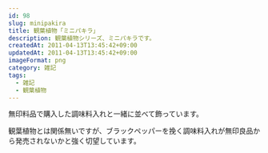 ```yaml
---
id: 98
slug: minipakira
title: 観葉植物「ミニパキラ」
description: 観葉植物シリーズ、ミニパキラです。
createdAt: 2011-04-13T13:45:42+09:00
updatedAt: 2011-04-13T13:45:42+09:00
imageFormat: png
category: 雑記
tags:
  - 雑記
  - 観葉植物
---
```


無印料品で購入した調味料入れと一緒に並べて飾っています。

<app-photo-image article-id="98" img-file-name="plants_pakira.jpg" caption="ミニパキラと調味料入れ"></app-photo-image>

観葉植物とは関係無いですが、ブラックペッパーを挽く調味料入れが無印良品から発売されないかと強く切望しています。

